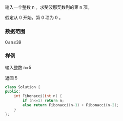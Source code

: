 输入一个整数 n
 ，求斐波那契数列的第 n
 项。

假定从 0
 开始，第 0
 项为 0
。

### 数据范围
0≤n≤39
### 样例
输入整数 n=5 

返回 5

```c++
class Solution {
public:
    int Fibonacci(int n) {
        if (n<=1) return n;
        else return Fibonacci(n-1) + Fibonacci(n-2);
    }
};
```
